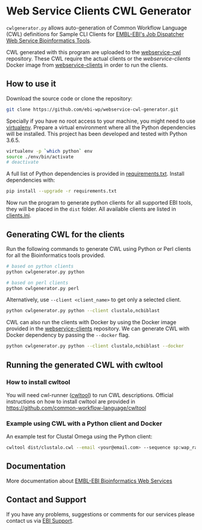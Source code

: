 # Web Service Clients CWL Generator

`cwlgenerator.py` allows auto-generation of Common Workflow Language (CWL) definitions for 
Sample CLI Clients for
[EMBL-EBI's Job Dispatcher Web Service Bioinformatics Tools](https://www.ebi.ac.uk/services).

CWL generated with this program are uploaded to the [webservice-cwl](https://github.com/ebi-wp/webservice-cwl)
repository. These CWL require the actual clients or the *webservice-clients* Docker image from
 [webservice-clients](https://github.com/ebi-wp/webservice-clients) in order to run the
clients.

## How to use it

Download the source code or clone the repository:

```bash
git clone https://github.com/ebi-wp/webservice-cwl-generator.git
```

Specially if you have no root access to your machine, you might need to
use [virtualenv](http://docs.python-guide.org/en/latest/dev/virtualenvs/).
Prepare a virtual environment where all the Python dependencies will be installed.
This project has been developed and tested with Python 3.6.5.

```bash
virtualenv -p `which python` env
source ./env/bin/activate
# deactivate
```

A full list of Python dependencies is provided in [requirements.txt](requirements.txt). Install dependencies with:

```bash
pip install --upgrade -r requirements.txt
```

Now run the program to generate python clients for all supported EBI tools, they will be placed in the `dist` folder.
All available clients are listed in [clients.ini](clients.ini).

## Generating CWL for the clients

Run the following commands to generate CWL using Python or Perl clients for all the Bioinformatics tools provided.

```bash
# based on python clients
python cwlgenerator.py python
```

```bash
# based on perl clients
python cwlgenerator.py perl
```

Alternatively, use `--client <client_name>` to get only a selected client.

```bash
python cwlgenerator.py python --client clustalo,ncbiblast
```

CWL can also run the clients with Docker by using the Docker image provided in the 
[webservice-clients](https://www.ebi.ac.uk/services) repository. We can generate CWL with Docker 
dependency by passing the `--docker` flag.

```bash
python cwlgenerator.py python --client clustalo,ncbiblast --docker
```

## Running the generated CWL with cwltool

### How to install cwltool

You will need cwl-runner ([cwltool](https://github.com/common-workflow-language/cwltool)) to run CWL 
descriptions. Official instructions on how to install cwltool are provided in 
https://github.com/common-workflow-language/cwltool

### Example using CWL with a Python client and Docker

An example test for Clustal Omega using the Python client:

```bash
cwltool dist/clustalo.cwl --email <your@email.com> --sequence sp:wap_rat,sp:wap_mouse,sp:wap_pig
```


## Documentation

More documentation about [EMBL-EBI Bioinformatics Web Services](https://www.ebi.ac.uk/seqdb/confluence/display/WEBSERVICES/EMBL-EBI+Web+Services)


## Contact and Support

If you have any problems, suggestions or comments for our services please
contact us via [EBI Support](https://www.ebi.ac.uk/support/index.php?query=WebServices).
